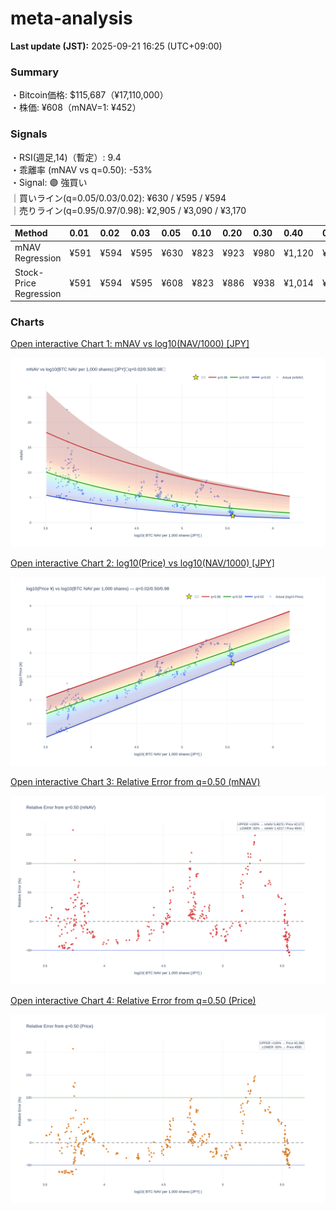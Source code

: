 # meta-analysis


<!--REPORT:START-->
**Last update (JST):** 2025-09-21 16:25 (UTC+09:00)

### Summary
・Bitcoin価格: $115,687（¥17,110,000）  
・株価: ¥608（mNAV=1: ¥452）

### Signals
・RSI(週足,14)（暫定）: 9.4  
・乖離率 (mNAV vs q=0.50): -53%  
・Signal: 🟣 強買い  
｜買いライン(q=0.05/0.03/0.02): ¥630 / ¥595 / ¥594  
｜売りライン(q=0.95/0.97/0.98): ¥2,905 / ¥3,090 / ¥3,170

| Method                 | 0.01   | 0.02   | 0.03   | 0.05   | 0.10   | 0.20   | 0.30   | 0.40   | 0.50   | 0.60   | 0.70   | 0.80   | 0.90   | 0.95   | 0.97   | 0.98   | 0.99   |
|:-----------------------|:-------|:-------|:-------|:-------|:-------|:-------|:-------|:-------|:-------|:-------|:-------|:-------|:-------|:-------|:-------|:-------|:-------|
| mNAV Regression        | ¥591   | ¥594   | ¥595   | ¥630   | ¥823   | ¥923   | ¥980   | ¥1,120 | ¥1,286 | ¥1,446 | ¥1,671 | ¥2,150 | ¥2,658 | ¥2,905 | ¥3,090 | ¥3,170 | ¥3,132 |
| Stock-Price Regression | ¥591   | ¥594   | ¥595   | ¥608   | ¥823   | ¥886   | ¥938   | ¥1,014 | ¥1,190 | ¥1,269 | ¥1,458 | ¥2,032 | ¥2,408 | ¥2,654 | ¥2,606 | ¥2,840 | ¥2,853 |

### Charts
[Open interactive Chart 1: mNAV vs log10(NAV/1000) [JPY]](https://tkzm240.github.io/meta-analysis/fig1.html)

![fig1](assets/fig1.png)

[Open interactive Chart 2: log10(Price) vs log10(NAV/1000) [JPY]](https://tkzm240.github.io/meta-analysis/fig2.html)

![fig2](assets/fig2.png)

[Open interactive Chart 3: Relative Error from q=0.50 (mNAV)](https://tkzm240.github.io/meta-analysis/fig3.html)

![fig3](assets/fig3.png)

[Open interactive Chart 4: Relative Error from q=0.50 (Price)](https://tkzm240.github.io/meta-analysis/fig4.html)

![fig4](assets/fig4.png)
<!--REPORT:END-->
